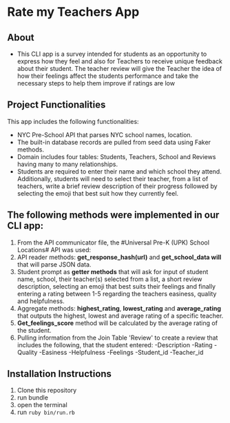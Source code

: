 # Rate my Teachers App

## About
* This CLI app is a survey intended for students as an opportunity to express how they feel and also for Teachers to receive unique feedback about their student. The teacher review will give the Teacher the idea of how their feelings affect the students performance and take the necessary steps to help them improve if ratings are low


## Project Functionalities
This app includes the following functionalities:

* NYC Pre-School API that parses NYC school names, location.
* The built-in database records are pulled from seed data using Faker methods.
* Domain includes four tables: Students, Teachers, School and Reviews having many to many relationships.
* Students are required to enter their name and which school they attend. Additionally, students will need to select their teacher, from a list of teachers, write a brief review description of their progress followed by selecting the emoji that best suit how they currently feel.

## The following methods were implemented in our CLI app:
  1. From the API communicator file, the  #Universal Pre-K (UPK) School Locations# API was used:
  2. API reader methods: **get_response_hash(url)** and **get_school_data will** that will parse JSON data.
  3. Student prompt as **getter methods** that will ask for input of student name, school, their teacher(s) selected from a list, a short review description, selecting an emoji that best suits their feelings and finally entering a rating between 1-5 regarding the teachers easiness, quality and helpfulness.
  4. Aggregate methods: **highest_rating**, **lowest_rating** and **average_rating** that outputs the highest, lowest and average rating of a specific teacher.
  5. **Get_feelings_score** method will be calculated by the average rating of the student.
  6. Pulling information from the Join Table 'Review' to create a review that includes the following, that the student entered:
      -Description
      -Rating
      -Quality
      -Easiness
      -Helpfulness
      -Feelings
      -Student_id
      -Teacher_id

## Installation Instructions
1. Clone this repository
2. run bundle
3. open the terminal
4. run ```ruby bin/run.rb```
